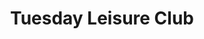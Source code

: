 ---
title: Tuesday Leisure Club
description: Fancy some TLC? This small and friendly group welcomes everyone especially those who may be lonely, isolated or have long term health conditions. It's sociable, caring and fun!
times: Tuesday Fortnightly 1.30pm - 3.30pm
cost: £3
location: St George's Community Centre
signup: false
suitabilities:
  - Have mobility issues
  - Are deaf or hard of hearing
  - Are blind or partially sighted
---